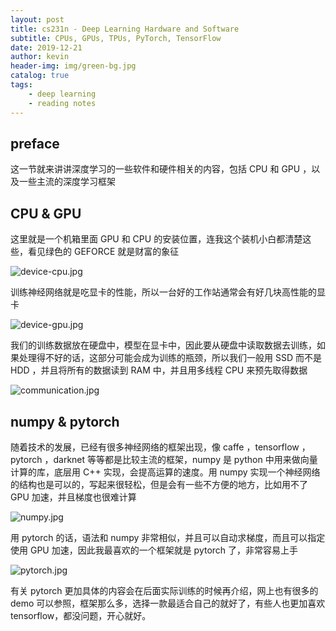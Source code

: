 ```yaml
---
layout: post
title: cs231n - Deep Learning Hardware and Software
subtitle: CPUs, GPUs, TPUs, PyTorch, TensorFlow
date: 2019-12-21
author: kevin
header-img: img/green-bg.jpg
catalog: true
tags:
    - deep learning
    - reading notes
---
```




## preface



这一节就来讲讲深度学习的一些软件和硬件相关的内容，包括 CPU 和 GPU ，以及一些主流的深度学习框架



## CPU & GPU



这里就是一个机箱里面 GPU 和 CPU 的安装位置，连我这个装机小白都清楚这些，看见绿色的 GEFORCE 就是财富的象征

![device-cpu.jpg](https://i.loli.net/2019/12/23/yviVtY1aRKXsfjS.jpg)

训练神经网络就是吃显卡的性能，所以一台好的工作站通常会有好几块高性能的显卡

![device-gpu.jpg](https://i.loli.net/2019/12/23/Fy2SgsXCzTmcGYq.jpg)

我们的训练数据放在硬盘中，模型在显卡中，因此要从硬盘中读取数据去训练，如果处理得不好的话，这部分可能会成为训练的瓶颈，所以我们一般用 SSD 而不是 HDD ，并且将所有的数据读到 RAM 中，并且用多线程 CPU 来预先取得数据

![communication.jpg](https://i.loli.net/2019/12/23/tPSOdiGfue1H6QZ.jpg)



## numpy & pytorch



随着技术的发展，已经有很多神经网络的框架出现，像 caffe ，tensorflow ，pytorch ，darknet 等等都是比较主流的框架，numpy 是 python 中用来做向量计算的库，底层用 C++ 实现，会提高运算的速度。用 numpy 实现一个神经网络的结构也是可以的，写起来很轻松，但是会有一些不方便的地方，比如用不了 GPU 加速，并且梯度也很难计算

![numpy.jpg](https://i.loli.net/2019/12/23/iNT38UcBRMwhuja.jpg)



用 pytorch 的话，语法和 numpy 非常相似，并且可以自动求梯度，而且可以指定使用 GPU 加速，因此我最喜欢的一个框架就是 pytorch 了，非常容易上手

![pytorch.jpg](https://i.loli.net/2019/12/23/SKE6DGoVkCzg5M3.jpg)



有关 pytorch 更加具体的内容会在后面实际训练的时候再介绍，网上也有很多的 demo 可以参照，框架那么多，选择一款最适合自己的就好了，有些人也更加喜欢 tensorflow，都没问题，开心就好。